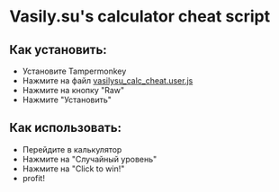 # Vasily.su's calculator cheat script

## Как установить:
 - Установите Tampermonkey
 - Нажмите на файл [vasilysu_calc_cheat.user.js](/vasilysu_calc_cheat.user.js)
 - Нажмите на кнопку "Raw"
 - Нажмите "Установить"
## Как использовать:
 - Перейдите в калькулятор
 - Нажмите на "Случайный уровень"
 - Нажмите на "Click to win!"
 - profit!
